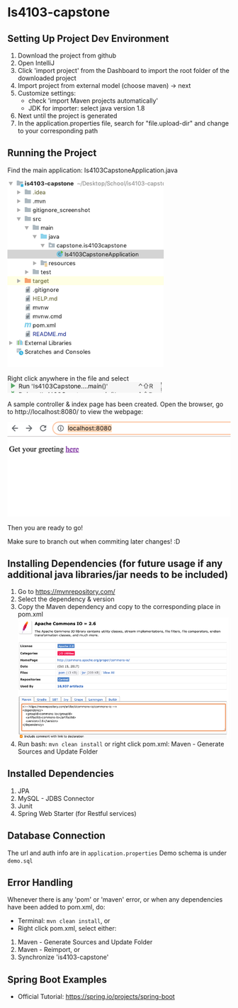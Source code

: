 # Is4103-capstone

## Setting Up Project Dev Environment

1. Download the project from github
2. Open IntelliJ
3. Click 'import project' from the Dashboard to import the root folder of the downloaded project
4. Import project from external model (choose maven) -> next
5. Customize settings: 
	- check 'import Maven projects automatically'
	- JDK for importer: select java version 1.8
6. Next until the project is generated
7. In the application.properties file, search for "file.upload-dir" and change to your corresponding path

## Running the Project
Find the main application: Is4103CapstoneApplication.java

![image](./readme_screenshot/03.png)

Right click anywhere in the file and select ![image](./readme_screenshot/04.png)

A sample controller & index page has been created. Open the browser, go to http://localhost:8080/ to view the webpage:

![image](./readme_screenshot/05.png)

Then you are ready to go!

Make sure to branch out when commiting later changes! :D 

## Installing Dependencies (for future usage if any additional java libraries/jar needs to be included)
1. Go to https://mvnrepository.com/
2. Select the dependency & version
3. Copy the Maven dependency and copy to the corresponding place in pom.xml
![image](./readme_screenshot/01.png)
4. Run bash: `mvn clean install` or right click pom.xml: Maven - Generate Sources and Update Folder

## Installed Dependencies
1. JPA
2. MySQL - JDBS Connector 
3. Junit
4. Spring Web Starter (for Restful services)

## Database Connection
The url and auth info are in `application.properties`
Demo schema is under `demo.sql`

## Error Handling
Whenever there is any 'pom' or 'maven' error, or when any dependencies have been added to pom.xml, do:
- Terminal: `mvn clean install`, or
- Right click pom.xml, select either:
1. Maven - Generate Sources and Update Folder
2. Maven - Reimport, or
3. Synchronize 'is4103-capstone'

## Spring Boot Examples
- Official Tutorial: https://spring.io/projects/spring-boot

